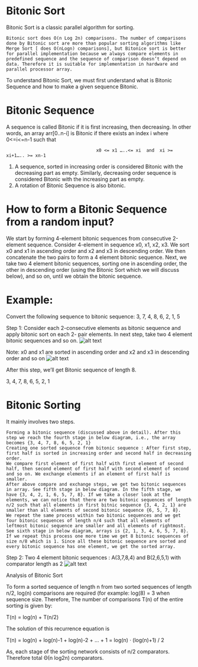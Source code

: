 # Bitonic Sort 
Bitonic Sort is a classic parallel algorithm for sorting.

    Bitonic sort does O(n Log 2n) comparisons. The number of comparisons done by Bitonic sort are more than popular sorting algorithms like Merge Sort [ does O(nLogn) comparisons], but Bitonice sort is better for parallel implementation because we always compare elements in predefined sequence and the sequence of comparison doesn’t depend on data. Therefore it is suitable for implementation in hardware and parallel processor array.

To understand Bitonic Sort, we must first understand what is Bitonic Sequence and how to make a given sequence Bitonic.

# Bitonic Sequence

A sequence is called Bitonic if it is first increasing, then decreasing. In other words, an array arr[0..n-i] is Bitonic if there exists an index i where 0<=i<=n-1 such that 
                  
                                      x0 <= x1 …..<= xi  and  xi >= xi+1….. >= xn-1 
                                      
 
   1. A sequence, sorted in increasing order is considered Bitonic with the decreasing part as empty. Similarly, decreasing order sequence is considered Bitonic with the increasing part as empty.
   2.  A rotation of Bitonic Sequence is also bitonic.
  
#  How to form a Bitonic Sequence from a random input?
We start by forming 4-element bitonic sequences from consecutive 2-element sequence. Consider 4-element in sequence x0, x1, x2, x3. We sort x0 and x1 in ascending order and x2 and x3 in descending order. We then concatenate the two pairs to form a 4 element bitonic sequence.
Next, we take two 4 element bitonic sequences, sorting one in ascending order, the other in descending order (using the Bitonic Sort which we will discuss below), and so on, until we obtain the bitonic sequence.


# Example:
Convert the following sequence to bitonic sequence: 3, 7, 4, 8, 6, 2, 1, 5

Step 1: Consider each 2-consecutive elements as bitonic sequence and apply bitonic sort on each 2- pair elements. In next step, take two 4 element bitonic sequences and so on.
![alt text](https://cdncontribute.geeksforgeeks.org/wp-content/uploads/bit2.png)

Note: x0 and x1 are sorted in ascending order and x2 and x3 in descending order and so on
![alt text](https://cdncontribute.geeksforgeeks.org/wp-content/uploads/bitonic2.png)


After this step, we’ll get Bitonic sequence of length 8.

 3, 4, 7, 8, 6, 5, 2, 1

# Bitonic Sorting

It mainly involves two steps.

    Forming a bitonic sequence (discussed above in detail). After this step we reach the fourth stage in below diagram, i.e., the array becomes {3, 4, 7, 8, 6, 5, 2, 1}
    Creating one sorted sequence from bitonic sequence : After first step, first half is sorted in increasing order and second half in decreasing order.
    We compare first element of first half with first element of second half, then second element of first half with second element of second and so on. We exchange elements if an element of first half is smaller.
    After above compare and exchange steps, we get two bitonic sequences in array. See fifth stage in below diagram. In the fifth stage, we have {3, 4, 2, 1, 6, 5, 7, 8}. If we take a closer look at the elements, we can notice that there are two bitonic sequences of length n/2 such that all elements in first bitnic sequence {3, 4, 2, 1} are smaller than all elements of second bitonic sequence {6, 5, 7, 8}.
    We repeat the same process within two bitonic sequences and we get four bitonic sequences of length n/4 such that all elements of leftmost bitonic sequence are smaller and all elements of rightmost. See sixth stage in below diagram, arrays is {2, 1, 3, 4, 6, 5, 7, 8}.
    If we repeat this process one more time we get 8 bitonic sequences of size n/8 which is 1. Since all these bitonic sequence are sorted and every bitonic sequence has one element, we get the sorted array.


Step 2: Two 4 element bitonic sequences : A(3,7,8,4) and B(2,6,5,1) with comparator length as 2
![alt text](https://cdncontribute.geeksforgeeks.org/wp-content/uploads/bitonic3.png)

Analysis of Bitonic Sort

To form a sorted sequence of length n from two sorted sequences of length n/2, log(n) comparisons are required (for example: log(8) = 3 when sequence size. Therefore, The number of comparisons T(n) of the entire sorting is given by:

T(n) = log(n) + T(n/2)

The solution of this recurrence equation is

T(n) = log(n) + log(n)-1 + log(n)-2 + … + 1 = log(n) · (log(n)+1) / 2

As, each stage of the sorting network consists of n/2 comparators. Therefore total Θ(n log2n) comparators.

